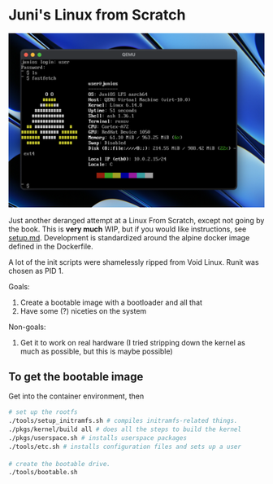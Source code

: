 # Juni's Linux from Scratch

![screenshot](./fastfetch.png)

Just another deranged attempt at a Linux From Scratch, except not going by the
book. This is **very much** WIP, but if you would like instructions, see
[setup.md](./setup.md). Development is standardized around the alpine docker
image defined in the Dockerfile.

A lot of the init scripts were shamelessly ripped from Void Linux. Runit was
chosen as PID 1.

Goals:

1. Create a bootable image with a bootloader and all that
2. Have some (?) niceties on the system

Non-goals:

1. Get it to work on real hardware (I tried stripping down the kernel as much
   as possible, but this is maybe possible)

## To get the bootable image

Get into the container environment, then
```sh
# set up the rootfs
./tools/setup_initramfs.sh # compiles initramfs-related things.
./pkgs/kernel/build all # does all the steps to build the kernel
./pkgs/userspace.sh # installs userspace packages
./tools/etc.sh # installs configuration files and sets up a user

# create the bootable drive.
./tools/bootable.sh
```
